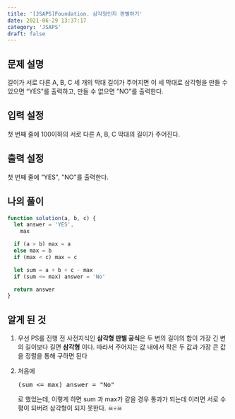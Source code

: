```yaml
---
title: '[JSAPS]Foundation. 삼각형인지 판별하기'
date: 2021-06-29 13:37:17
category: 'JSAPS'
draft: false
---
```


## 문제 설명

길이가 서로 다른 A, B, C 세 개의 막대 길이가 주어지면 이 세 막대로 삼각형을 만들 수 있으면 “YES"를 출력하고, 만들 수 없으면 ”NO"를 출력한다.

## 입력 설정

첫 번째 줄에 100이하의 서로 다른 A, B, C 막대의 길이가 주어진다.

## 출력 설정

첫 번째 줄에 “YES", "NO"를 출력한다.

## 나의 풀이

```javascript
function solution(a, b, c) {
  let answer = 'YES',
    max

  if (a > b) max = a
  else max = b
  if (max < c) max = c

  let sum = a + b + c - max
  if (sum <= max) answer = 'No'

  return answer
}
```

## 알게 된 것

1. 우선 PS를 진행 전 사전지식인 **삼각형 판별 공식**은 두 변의 길이의 합이 가장 긴 변의 길이보다 길면 **삼각형** 이다. 따라서 주어지는 값 내에서 작은 두 값과 가장 큰 값을 정렬을 통해 구하면 된다

2. 처음에 <pre>(sum <= max) answer = "No"</pre>로 했었는데, 이렇게 하면 sum 과 max가 같을 경우 통과가 되는데 이러면 서로 수평이 되버려 삼각형이 되지 못한다. ☠💀☠
